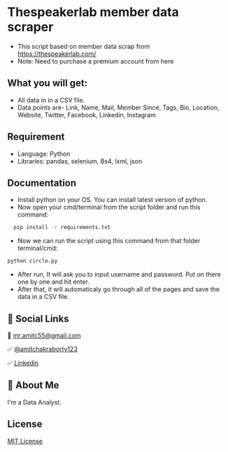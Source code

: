 
# Thespeakerlab member data scraper

- This script based on member data scrap from https://thespeakerlab.com/
- Note: Need to purchase a premium account from here


## What you will get:

- All data in in a CSV file. 
- Data points are- Link, Name, Mail, Member Since, Tags, Bio, Location, Website, Twitter, Facebook, Linkedin, Instagram


## Requirement

- Language: Python
- Libraries: pandas, selenium, Bs4, lxml, json


## Documentation

- Install python on your OS. You can install latest version of python.
- Now open your cmd/terminal from the script folder and run this command:
```bash
  pip install -r requirements.txt
```
- Now we can run the script using this command from that folder terminal/cmd:
```bash
python circle.py
```
- After run, It will ask you to input username and password. Put on there one by one and hit enter.
- After that, it will automaticaly go through all of the pages and save the data in a CSV file.


## 🔗 Social Links

📧 mr.amitc55@gmail.com

✅ [@amitchakraborty123](https://www.github.com/amitchakraborty123)

✅ [Linkedin](https://www.linkedin.com/in/mrchamit/)
## 🚀 About Me
I'm a Data Analyst.


## License

[MIT License](https://choosealicense.com/licenses/mit/)

